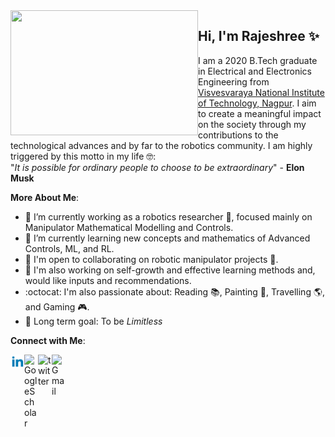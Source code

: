 
<img align="left" width="300" height="200" src="https://tenor.com/view/robot-hello-wave-hi-gif-14404937.gif">

## Hi, I'm Rajeshree ✨ 
I am a 2020 B.Tech graduate in Electrical and Electronics Engineering from [Visvesvaraya National Institute of Technology, Nagpur](http://vnit.ac.in/). I aim to create a meaningful impact on the society through my contributions to the technological advances and by far to the robotics community. 
I am highly triggered by this motto in my life :nerd_face::  
"*It is possible for ordinary people to choose to be extraordinary*" - **Elon Musk**




**More About Me**:

- 🔭 I’m currently working as a robotics researcher :robot:, focused mainly on Manipulator Mathematical Modelling and Controls.
- 🌱 I’m currently learning new concepts and mathematics of Advanced Controls, ML, and RL.
- 👯 I'm open to collaborating on robotic manipulator projects :mechanical_arm:.
- :cherry_blossom: I'm also working on self-growth and effective learning methods and, would like inputs and recommendations. 
- :octocat: I'm also passionate about: Reading :books:, Painting	:art:, Travelling :earth_americas:, and Gaming 	:video_game:.
- :dart: Long term goal: To be *Limitless*

**Connect with Me**:

<a target="_blank" href="https://www.linkedin.com/in/rajeshree73/">
  <img align="left" alt="LinkdeIN" width="22px" src="https://raw.githubusercontent.com/Rajeshree73/Rajeshree73/master/readme/linkedin-fill.svg" />
</a>
<a target="_blank" href="https://scholar.google.com/https://scholar.google.com/citations?user=eE7VYVoAAAAJ&hl=en">
  <img align="left" alt="GoogleScholar" width="22px" src="https://cdn.worldvectorlogo.com/logos/google-scholar.svg" />
</a>
<a target="_blank" href="https://twitter.com/FIR31415">
  <img align="left" alt="twitter" width="22px" src="https://cdn2.iconfinder.com/data/icons/social-media-2285/512/1_Twitter_colored_svg-512.png" />
</a>
<a target="_blank" href="mailto:rajeshreedeotaluvnit@gmail.com">
  <img align="left" alt="Gmail" width="22px" src="https://cdn4.iconfinder.com/data/icons/logos-brands-in-colors/48/google-gmail-512.png" />
</a>
</br>
